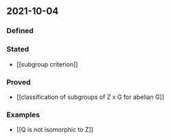 ## 2021-10-04
### Defined
### Stated
- [[subgroup criterion]]
### Proved
- [[classification of subgroups of Z x G for abelian G]]
### Examples
- [[Q is not isomorphic to Z]]